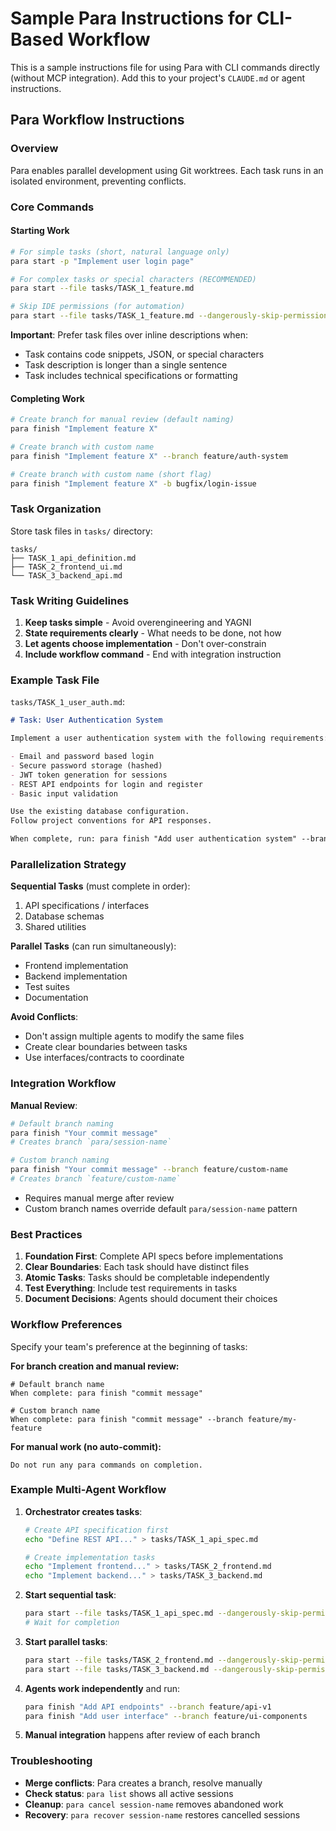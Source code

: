 # Sample Para Instructions for CLI-Based Workflow

This is a sample instructions file for using Para with CLI commands directly (without MCP integration). Add this to your project's `CLAUDE.md` or agent instructions.

## Para Workflow Instructions

### Overview
Para enables parallel development using Git worktrees. Each task runs in an isolated environment, preventing conflicts.

### Core Commands

#### Starting Work
```bash
# For simple tasks (short, natural language only)
para start -p "Implement user login page"

# For complex tasks or special characters (RECOMMENDED)
para start --file tasks/TASK_1_feature.md

# Skip IDE permissions (for automation)
para start --file tasks/TASK_1_feature.md --dangerously-skip-permissions
```

**Important**: Prefer task files over inline descriptions when:
- Task contains code snippets, JSON, or special characters
- Task description is longer than a single sentence
- Task includes technical specifications or formatting

#### Completing Work
```bash
# Create branch for manual review (default naming)
para finish "Implement feature X"

# Create branch with custom name
para finish "Implement feature X" --branch feature/auth-system

# Create branch with custom name (short flag)
para finish "Implement feature X" -b bugfix/login-issue
```

### Task Organization

Store task files in `tasks/` directory:
```
tasks/
├── TASK_1_api_definition.md
├── TASK_2_frontend_ui.md
└── TASK_3_backend_api.md
```

### Task Writing Guidelines

1. **Keep tasks simple** - Avoid overengineering and YAGNI
2. **State requirements clearly** - What needs to be done, not how
3. **Let agents choose implementation** - Don't over-constrain
4. **Include workflow command** - End with integration instruction

### Example Task File

`tasks/TASK_1_user_auth.md`:
```markdown
# Task: User Authentication System

Implement a user authentication system with the following requirements:

- Email and password based login
- Secure password storage (hashed)
- JWT token generation for sessions
- REST API endpoints for login and register
- Basic input validation

Use the existing database configuration.
Follow project conventions for API responses.

When complete, run: para finish "Add user authentication system" --branch feature/auth
```

### Parallelization Strategy

**Sequential Tasks** (must complete in order):
1. API specifications / interfaces
2. Database schemas
3. Shared utilities

**Parallel Tasks** (can run simultaneously):
- Frontend implementation
- Backend implementation  
- Test suites
- Documentation

**Avoid Conflicts**:
- Don't assign multiple agents to modify the same files
- Create clear boundaries between tasks
- Use interfaces/contracts to coordinate

### Integration Workflow

**Manual Review**:
```bash
# Default branch naming
para finish "Your commit message"
# Creates branch `para/session-name`

# Custom branch naming
para finish "Your commit message" --branch feature/custom-name
# Creates branch `feature/custom-name`
```
- Requires manual merge after review
- Custom branch names override default `para/session-name` pattern

### Best Practices

1. **Foundation First**: Complete API specs before implementations
2. **Clear Boundaries**: Each task should have distinct files
3. **Atomic Tasks**: Tasks should be completable independently
4. **Test Everything**: Include test requirements in tasks
5. **Document Decisions**: Agents should document their choices

### Workflow Preferences

Specify your team's preference at the beginning of tasks:

**For branch creation and manual review:**
```
# Default branch name
When complete: para finish "commit message"

# Custom branch name
When complete: para finish "commit message" --branch feature/my-feature
```

**For manual work (no auto-commit):**
```
Do not run any para commands on completion.
```

### Example Multi-Agent Workflow

1. **Orchestrator creates tasks**:
   ```bash
   # Create API specification first
   echo "Define REST API..." > tasks/TASK_1_api_spec.md
   
   # Create implementation tasks
   echo "Implement frontend..." > tasks/TASK_2_frontend.md
   echo "Implement backend..." > tasks/TASK_3_backend.md
   ```

2. **Start sequential task**:
   ```bash
   para start --file tasks/TASK_1_api_spec.md --dangerously-skip-permissions
   # Wait for completion
   ```

3. **Start parallel tasks**:
   ```bash
   para start --file tasks/TASK_2_frontend.md --dangerously-skip-permissions
   para start --file tasks/TASK_3_backend.md --dangerously-skip-permissions
   ```

4. **Agents work independently** and run:
   ```bash
   para finish "Add API endpoints" --branch feature/api-v1
   para finish "Add user interface" --branch feature/ui-components
   ```

5. **Manual integration** happens after review of each branch

### Troubleshooting

- **Merge conflicts**: Para creates a branch, resolve manually
- **Check status**: `para list` shows all active sessions
- **Cleanup**: `para cancel session-name` removes abandoned work
- **Recovery**: `para recover session-name` restores cancelled sessions